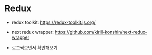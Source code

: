 # Redux

- redux toolkit: https://redux-toolkit.js.org/

- next redux wrapper: https://github.com/kirill-konshin/next-redux-wrapper

- 로그찍으면서 확인해보기